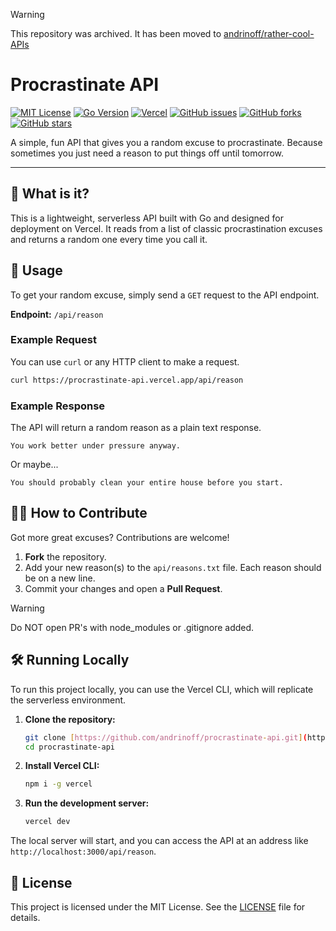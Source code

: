 > [!WARNING]
> This repository was archived. It has been moved to [andrinoff/rather-cool-APIs](https://github.com/andrinoff/rather-cool-APIs)

# Procrastinate API

[![MIT License](https://img.shields.io/badge/License-MIT-yellow.svg)](https://opensource.org/licenses/MIT)
[![Go Version](https://img.shields.io/badge/Go-1.18+-blue.svg)](https://go.dev/)
[![Vercel](https://img.shields.io/badge/Vercel-▲-black?logo=vercel)](https://vercel.com)
[![GitHub issues](https://img.shields.io/github/issues/andrinoff/procrastinate-api)](https://github.com/andrinoff/procrastinate-api/issues)
[![GitHub forks](https://img.shields.io/github/forks/andrinoff/procrastinate-api)](https://github.com/andrinoff/procrastinate-api/network)
[![GitHub stars](https://img.shields.io/github/stars/andrinoff/procrastinate-api)](https://github.com/andrinoff/procrastinate-api/stargazers)

A simple, fun API that gives you a random excuse to procrastinate. Because sometimes you just need a reason to put things off until tomorrow.

---

## 🤔 What is it?

This is a lightweight, serverless API built with Go and designed for deployment on Vercel. It reads from a list of classic procrastination excuses and returns a random one every time you call it.

## 🚀 Usage

To get your random excuse, simply send a `GET` request to the API endpoint.

**Endpoint:** `/api/reason`

### Example Request

You can use `curl` or any HTTP client to make a request.

```bash
curl https://procrastinate-api.vercel.app/api/reason
```

### Example Response

The API will return a random reason as a plain text response.

```
You work better under pressure anyway.
```

Or maybe...

```
You should probably clean your entire house before you start.
```

## 🧑‍💻 How to Contribute

Got more great excuses? Contributions are welcome!

1. **Fork** the repository.
2. Add your new reason(s) to the `api/reasons.txt` file. Each reason should be on a new line.
3. Commit your changes and open a **Pull Request**.

> [!WARNING]
> Do NOT open PR's with node_modules or .gitignore added.

## 🛠️ Running Locally

To run this project locally, you can use the Vercel CLI, which will replicate the serverless environment.

1. **Clone the repository:**

    ```bash
    git clone [https://github.com/andrinoff/procrastinate-api.git](https://github.com/andrinoff/procrastinate-api.git)
    cd procrastinate-api
    ```

2. **Install Vercel CLI:**

    ```bash
    npm i -g vercel
    ```

3. **Run the development server:**

    ```bash
    vercel dev
    ```

The local server will start, and you can access the API at an address like `http://localhost:3000/api/reason`.

## 📜 License

This project is licensed under the MIT License. See the [LICENSE](LICENSE) file for details.
